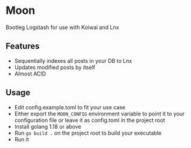 # Moon

Bootleg Logstash for use with Koiwai and Lnx

## Features

- Sequentially indexes all posts in your DB to Lnx
- Updates modified posts by itself
- Almost ACID

## Usage

- Edit config.example.toml to fit your use case
- Either export the ```MOON_CONFIG``` environment variable to point it to your configuration file or leave it as config.toml in the project root
- Install golang 1.18 or above
- Run ```go build .``` on the project root to build your executable
- Run it
